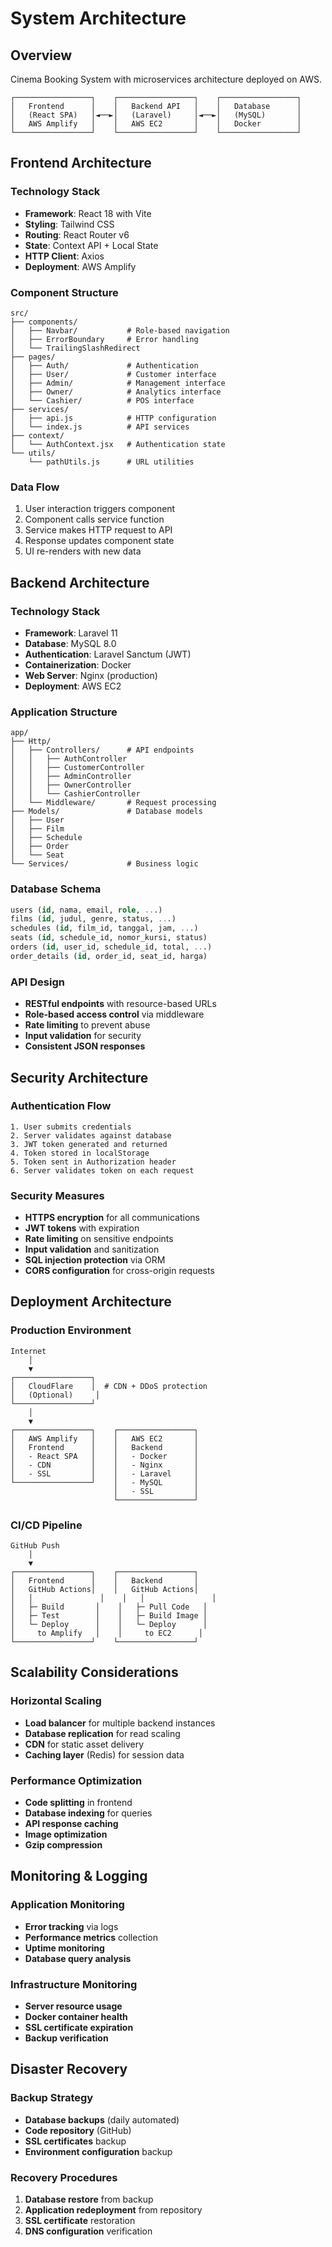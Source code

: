 # System Architecture

## Overview

Cinema Booking System with microservices architecture deployed on AWS.

```
┌─────────────────┐    ┌─────────────────┐    ┌─────────────────┐
│   Frontend      │    │   Backend API   │    │   Database      │
│   (React SPA)   │◄──►│   (Laravel)     │◄──►│   (MySQL)       │
│   AWS Amplify   │    │   AWS EC2       │    │   Docker        │
└─────────────────┘    └─────────────────┘    └─────────────────┘
```

## Frontend Architecture

### Technology Stack
- **Framework**: React 18 with Vite
- **Styling**: Tailwind CSS
- **Routing**: React Router v6
- **State**: Context API + Local State
- **HTTP Client**: Axios
- **Deployment**: AWS Amplify

### Component Structure
```
src/
├── components/
│   ├── Navbar/           # Role-based navigation
│   ├── ErrorBoundary     # Error handling
│   └── TrailingSlashRedirect
├── pages/
│   ├── Auth/             # Authentication
│   ├── User/             # Customer interface
│   ├── Admin/            # Management interface
│   ├── Owner/            # Analytics interface
│   └── Cashier/          # POS interface
├── services/
│   ├── api.js            # HTTP configuration
│   └── index.js          # API services
├── context/
│   └── AuthContext.jsx   # Authentication state
└── utils/
    └── pathUtils.js      # URL utilities
```

### Data Flow
1. User interaction triggers component
2. Component calls service function
3. Service makes HTTP request to API
4. Response updates component state
5. UI re-renders with new data

## Backend Architecture

### Technology Stack
- **Framework**: Laravel 11
- **Database**: MySQL 8.0
- **Authentication**: Laravel Sanctum (JWT)
- **Containerization**: Docker
- **Web Server**: Nginx (production)
- **Deployment**: AWS EC2

### Application Structure
```
app/
├── Http/
│   ├── Controllers/      # API endpoints
│   │   ├── AuthController
│   │   ├── CustomerController
│   │   ├── AdminController
│   │   ├── OwnerController
│   │   └── CashierController
│   └── Middleware/       # Request processing
├── Models/               # Database models
│   ├── User
│   ├── Film
│   ├── Schedule
│   ├── Order
│   └── Seat
└── Services/             # Business logic
```

### Database Schema
```sql
users (id, nama, email, role, ...)
films (id, judul, genre, status, ...)
schedules (id, film_id, tanggal, jam, ...)
seats (id, schedule_id, nomor_kursi, status)
orders (id, user_id, schedule_id, total, ...)
order_details (id, order_id, seat_id, harga)
```

### API Design
- **RESTful endpoints** with resource-based URLs
- **Role-based access control** via middleware
- **Rate limiting** to prevent abuse
- **Input validation** for security
- **Consistent JSON responses**

## Security Architecture

### Authentication Flow
```
1. User submits credentials
2. Server validates against database
3. JWT token generated and returned
4. Token stored in localStorage
5. Token sent in Authorization header
6. Server validates token on each request
```

### Security Measures
- **HTTPS encryption** for all communications
- **JWT tokens** with expiration
- **Rate limiting** on sensitive endpoints
- **Input validation** and sanitization
- **SQL injection protection** via ORM
- **CORS configuration** for cross-origin requests

## Deployment Architecture

### Production Environment
```
Internet
    │
    ▼
┌─────────────────┐
│   CloudFlare    │  # CDN + DDoS protection
│   (Optional)     │
└─────────────────┘
    │
    ▼
┌─────────────────┐    ┌─────────────────┐
│   AWS Amplify   │    │   AWS EC2       │
│   Frontend      │    │   Backend       │
│   - React SPA   │    │   - Docker      │
│   - CDN         │    │   - Nginx       │
│   - SSL         │    │   - Laravel     │
└─────────────────┘    │   - MySQL       │
                       │   - SSL         │
                       └─────────────────┘
```

### CI/CD Pipeline
```
GitHub Push
    │
    ▼
┌─────────────────┐    ┌─────────────────┐
│   Frontend      │    │   Backend       │
│   GitHub Actions│    │   GitHub Actions│
│   │               │    │   │               │
│   ├─ Build       │    │   ├─ Pull Code   │
│   ├─ Test        │    │   ├─ Build Image │
│   └─ Deploy      │    │   └─ Deploy      │
│     to Amplify   │    │     to EC2      │
└─────────────────┘    └─────────────────┘
```

## Scalability Considerations

### Horizontal Scaling
- **Load balancer** for multiple backend instances
- **Database replication** for read scaling
- **CDN** for static asset delivery
- **Caching layer** (Redis) for session data

### Performance Optimization
- **Code splitting** in frontend
- **Database indexing** for queries
- **API response caching**
- **Image optimization**
- **Gzip compression**

## Monitoring & Logging

### Application Monitoring
- **Error tracking** via logs
- **Performance metrics** collection
- **Uptime monitoring**
- **Database query analysis**

### Infrastructure Monitoring
- **Server resource usage**
- **Docker container health**
- **SSL certificate expiration**
- **Backup verification**

## Disaster Recovery

### Backup Strategy
- **Database backups** (daily automated)
- **Code repository** (GitHub)
- **SSL certificates** backup
- **Environment configuration** backup

### Recovery Procedures
1. **Database restore** from backup
2. **Application redeployment** from repository
3. **SSL certificate** restoration
4. **DNS configuration** verification